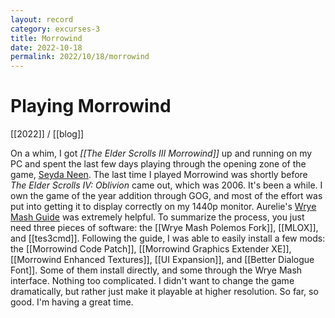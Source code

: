 ```yaml
---
layout: record
category: excurses-3
title: Morrowind
date: 2022-10-18
permalink: 2022/10/18/morrowind
---
```


# Playing Morrowind

[[2022]] / [[blog]]

On a whim, I got *[[The Elder Scrolls III Morrowind]]* up and running on my PC and spent the last few days playing through the opening zone of the game, [Seyda Neen](https://en.m.uesp.net/wiki/Morrowind:Seyda_Neen). The last time I played Morrowind was shortly before *The Elder Scrolls IV: Oblivion* came out, which was 2006. It's been a while. I own the game of the year addition through GOG, and most of the effort was put into getting it to display correctly on my 1440p monitor. Aurelie's [Wrye Mash Guide](https://danaeplays.thenet.sk/wrye-mash/) was extremely helpful. To summarize the process, you just need three pieces of software: the [[Wrye Mash Polemos Fork]], [[MLOX]], and [[tes3cmd]]. Following the guide, I was able to easily install a few mods: the [[Morrowind Code Patch]], [[Morrowind Graphics Extender XE]], [[Morrowind Enhanced Textures]], [[UI Expansion]], and [[Better Dialogue Font]]. Some of them install directly, and some through the Wrye Mash interface. Nothing too complicated. I didn't want to change the game dramatically, but rather just make it playable at higher resolution. So far, so good. I'm having a great time.
